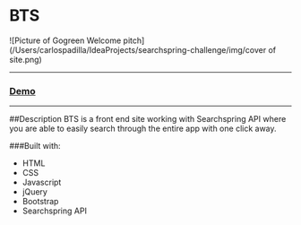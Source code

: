 # BTS

![Picture of Gogreen Welcome pitch](/Users/carlospadilla/IdeaProjects/searchspring-challenge/img/cover of site.png)

---

### [Demo](https://angry-nightingale-fdfb9a.netlify.app/)

---

##Description
BTS is a front end site working with Searchspring API where you are able to easily search through the entire app with one click away.

###Built with:

- HTML
- CSS
- Javascript
- jQuery
- Bootstrap
- Searchspring API